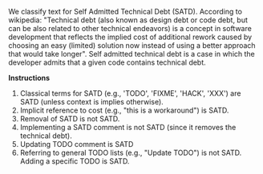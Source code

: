 
We classify text for Self Admitted Technical Debt (SATD).
According to wikipedia: "Technical debt (also known as design debt or code debt, but can be also related to other technical endeavors)
 is a concept in software development that reflects the implied cost of 
additional rework caused by choosing an easy (limited) solution now instead of using a better approach that would take longer".
Self admitted technical debt is a case in which the developer admits that a given code contains technical debt.

<b>Instructions</b>


  1. Classical terms for SATD (e.g., 'TODO', 'FIXME', 'HACK', 'XXX') are SATD (unless context is implies otherwise).
  1. Implicit reference to cost (e.g., "this is a workaround") is SATD.
  1. Removal of SATD is not SATD.
  1. Implementing a SATD comment is not SATD (since it removes the technical debt).
  1. Updating TODO comment is SATD
  1. Referring to general TODO lists (e.g., "Update TODO") is not SATD. Adding a specific TODO is SATD.
  
